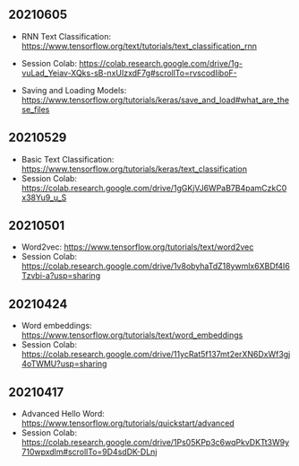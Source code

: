 ## 20210605

- RNN Text Classification: https://www.tensorflow.org/text/tutorials/text_classification_rnn
- Session Colab: https://colab.research.google.com/drive/1g-vuLad_Yeiav-XQks-sB-nxUIzxdF7g#scrollTo=rvscodIiboF-

- Saving and Loading Models: https://www.tensorflow.org/tutorials/keras/save_and_load#what_are_these_files


## 20210529

- Basic Text Classification: https://www.tensorflow.org/tutorials/keras/text_classification
- Session Colab: https://colab.research.google.com/drive/1gGKjVJ6WPaB7B4pamCzkC0x38Yu9_u_S

## 20210501

- Word2vec: https://www.tensorflow.org/tutorials/text/word2vec
- Session Colab: https://colab.research.google.com/drive/1v8obyhaTdZ18ywmlx6XBDf4I6Tzvbi-a?usp=sharing

## 20210424

- Word embeddings: https://www.tensorflow.org/tutorials/text/word_embeddings
- Session Colab: https://colab.research.google.com/drive/11ycRat5f137mt2erXN6DxWf3gj4oTWMU?usp=sharing

## 20210417

- Advanced Hello Word: https://www.tensorflow.org/tutorials/quickstart/advanced
- Session Colab: https://colab.research.google.com/drive/1Ps05KPp3c6wqPkvDKTt3W9y710wpxdlm#scrollTo=9D4sdDK-DLnj

